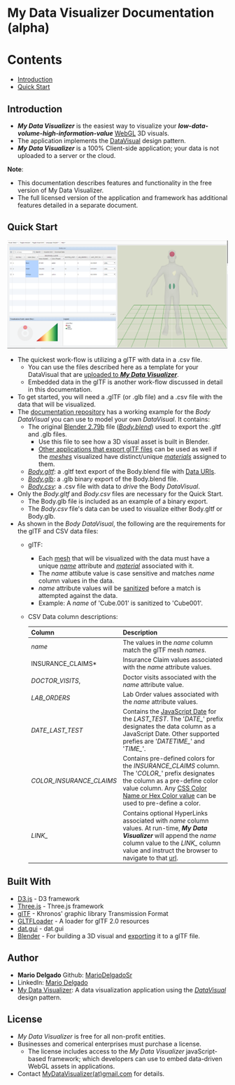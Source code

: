# My Data Visualizer Documentation (alpha)


# Contents

* [Introduction](#Introduction)
* [Quick Start](#Quick-Start)
<!-- * [Concepts](#Concepts) -->

## Introduction

* ***My Data Visualizer*** is the easiest way to visualize your ***low-data-volume-high-information-value*** [WebGL](https://www.khronos.org/webgl/) 3D visuals.
* The application implements the [DataVisual](https://observablehq.com/@mariodelgadosr/datavisual-data-visual-design-pattern-for-webgl-3d-assets) design pattern.
* ***My Data Visualizer*** is a 100% Client-side application; your data is not uploaded to a server or the cloud.

**Note**: 

* This documentation describes features and functionality in the free version of My Data Visualizer.  
* The full licensed version of the application and framework has additional features detailed in a separate document.

## Quick Start

![Screen Shot of My Data Visualizer Body Demo](https://github.com/MarioDelgadoSr/MyDataVisualizerDoc/blob/master/img/MyDataVisualizerBodyScreenShot.png)

* The quickest work-flow is utilizing a glTF with data in a .csv file.  
	* You can use the files described here as a template for your DataVisual that are [uploaded to ***My Data Visualizer***](http://mydatavisualizer.com/demo/).
	* Embedded data in the glTF is another work-flow discussed in detail in this documentation.
* To get started, you will need a .glTF (or .glb file) and a .csv file with the data that will be visualized.
* The [documentation repository](https://github.com/MarioDelgadoSr/MyDataVisualizerDoc/tree/master/repository/Tutorial) has a working example for the *Body* *DataVisual* you can use to model your own *DataVisual*. 
  It contains:
	* The original [Blender 2.79b](https://www.blender.org/) file ([*Body.blend*](https://github.com/MarioDelgadoSr/MyDataVisualizerDoc/blob/master/repository/Tutorial/Body.blend)) used to export the .gltf and .glb files.
		* Use this file to see how a 3D visual asset is built in Blender.  
		* [Other applications that export glTF files](https://github.com/KhronosGroup/glTF#gltf-tools) can be used as well if the [*meshes*]((https://github.com/KhronosGroup/glTF/tree/master/specification/2.0#meshes)) visualized have distinct/unique [*materials*]((https://github.com/KhronosGroup/glTF/tree/master/specification/2.0#materials)) assigned to them.
	* [*Body.gltf*](https://github.com/MarioDelgadoSr/MyDataVisualizerDoc/blob/master/repository/Tutorial/Body.csv): a .gltf text export of the Body.blend file with [Data URIs](https://github.com/KhronosGroup/glTF/tree/master/specification/2.0#uris).
	* [*Body.glb*](https://github.com/MarioDelgadoSr/MyDataVisualizerDoc/blob/master/repository/Tutorial/Body.glb): a .glb binary export of the Body.blend file.
	* [*Body.csv*](https://github.com/MarioDelgadoSr/MyDataVisualizerDoc/blob/master/repository/Tutorial/Body.csv): a .csv file with data to *drive* the Body *DataVisual*.
* Only the *Body.gltf* and *Body.csv* files are necessary for the Quick Start.  
	* The Body.glb file is included as an example of a binary export.  
	* The *Body.csv* file's data can be used to visualize either Body.gltf or Body.glb.
* As shown in the *Body* *DataVisual*, the following are the requirements for the glTF and CSV data files:
	* glTF:
		* Each [mesh](https://github.com/KhronosGroup/glTF/tree/master/specification/2.0#meshes) that will be visualized with the data must have a unique [*name*](https://github.com/KhronosGroup/glTF/tree/master/specification/2.0#indices-and-names) attribute and [*material*](https://github.com/KhronosGroup/glTF/tree/master/specification/2.0#materials) associated with it.
		* The *name* attibute value is case sensitive and matches *name* column values in the data.
		* *name* attribute values will be [sanitized](https://discourse.threejs.org/t/issue-with-gltfloader-and-objects-with-dots-in-their-name-attribute/6726/2) before a match is attempted against the data.  
		* Example: A *name* of 'Cube.001' is sanitized to 'Cube001'.
	* CSV Data column descriptions:
	
		Column | Description
		-------|------------
		*name* | The values in the *name* column match the glTF mesh *names*.
		INSURANCE_CLAIMS* |  Insurance Claim values associated with the *name* attribute values.
		*DOCTOR_VISITS*,  | Doctor visits associated with the *name* attribute value.
		*LAB_ORDERS* |  Lab Order values associated with the *name* attribute values.
		*DATE_LAST_TEST* | Contains the [JavaScript Date](https://www.w3schools.com/js/js_dates.asp) for the *LAST_TEST*. The '*DATE_*' prefix designates the data column as a JavaScript Date.  Other supported prefies are '*DATETIME_*' and '*TIME_*'. 
		*COLOR_INSURANCE_CLAIMS* | Contains pre-defined colors for the *INSURANCE_CLAIMS* column.  The '*COLOR_*' prefix designates the column as a pre-define color value column. Any [CSS Color Name or Hex Color value](https://www.w3schools.com/colors/colors_names.asp) can be used to pre-define a color.
		*LINK_* | Contains optional HyperLinks associated with *name* column values. At run-time, ***My Data Visualizer*** will append the *name* column value to the *LINK_* column value and instruct the browser to navigate to that [url](https://en.wikipedia.org/wiki/URL).	

<!-- ## Concepts -->


## Built With

* [D3.js](https://d3js.org/) - D3 framework
* [Three.js](https://threejs.org/) - Three.js framework
* [glTF](https://www.khronos.org/gltf/) - Khronos' graphic library Transmission Format
* [GLTFLoader](https://threejs.org/docs/index.html#examples/loaders/GLTFLoader) - A loader for glTF 2.0 resources
* [dat.gui](https://workshop.chromeexperiments.com/examples/gui/#1--Basic-Usage) - dat.gui
* [Blender](https://www.blender.org/) - For building a 3D visual and [exporting](https://docs.blender.org/manual/en/dev/addons/io_gltf2.html) it to a glTF file.


## Author

* **Mario Delgado**  Github: [MarioDelgadoSr](https://github.com/MarioDelgadoSr)
* LinkedIn: [Mario Delgado](https://www.linkedin.com/in/mario-delgado-5b6195155/)
* [My Data Visualizer](http://MyDataVisualizer.com): A data visualization application using the [*DataVisual*](https://github.com/MarioDelgadoSr/DataVisual) design pattern.


## License

* *My Data Visualizer* is free for all non-profit entities.  
* Businesses and comerical enterprises must purchase a license.  
	* The license includes access to the *My Data Visualizer* javaScript-based framework; which developers can use to embed data-driven WebGL assets in applications. 
* Contact [MyDataVisualizer(at)gmail.com](mailto:MyDataVisualizer@gmail.com) for details. 
